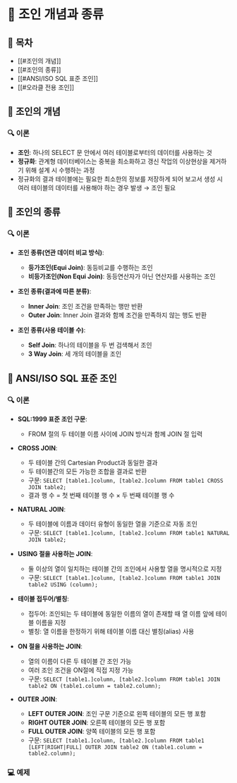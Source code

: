 # 🔄 조인 개념과 종류

## 📑 목차
- [[#조인의 개념]]
- [[#조인의 종류]]
- [[#ANSI/ISO SQL 표준 조인]]
- [[#오라클 전용 조인]]
## 🔄 조인의 개념
### 🔍 이론
- **조인**: 하나의 SELECT 문 안에서 여러 테이블로부터의 데이터를 사용하는 것
- **정규화**: 관계형 데이터베이스는 중복을 최소화하고 갱신 작업의 이상현상을 제거하기 위해 설계 시 수행하는 과정
- 정규화의 결과 테이블에는 필요한 최소한의 정보를 저장하게 되어 보고서 생성 시 여러 테이블의 데이터를 사용해야 하는 경우 발생 → 조인 필요

## 🔄 조인의 종류
### 🔍 이론
- **조인 종류(연관 데이터 비교 방식)**:
  - **등가조인(Equi Join)**: 동등비교를 수행하는 조인
  - **비등가조인(Non Equi Join)**: 동등연산자가 아닌 연산자를 사용하는 조인

- **조인 종류(결과에 따른 분류)**:
  - **Inner Join**: 조인 조건을 만족하는 행만 반환
  - **Outer Join**: Inner Join 결과와 함께 조건을 만족하지 않는 행도 반환

- **조인 종류(사용 테이블 수)**:
  - **Self Join**: 하나의 테이블을 두 번 검색해서 조인
  - **3 Way Join**: 세 개의 테이블을 조인

## 🔄 ANSI/ISO SQL 표준 조인
### 🔍 이론
- **SQL:1999 표준 조인 구문**:
  - FROM 절의 두 테이블 이름 사이에 JOIN 방식과 함께 JOIN 절 입력
  
- **CROSS JOIN**:
  - 두 테이블 간의 Cartesian Product과 동일한 결과
  - 두 테이블간의 모든 가능한 조합을 결과로 반환
  - 구문: `SELECT [table1.]column, [table2.]column FROM table1 CROSS JOIN table2;`
  - 결과 행 수 = 첫 번째 테이블 행 수 × 두 번째 테이블 행 수

- **NATURAL JOIN**:
  - 두 테이블에 이름과 데이터 유형이 동일한 열을 기준으로 자동 조인
  - 구문: `SELECT [table1.]column, [table2.]column FROM table1 NATURAL JOIN table2;`

- **USING 절을 사용하는 JOIN**:
  - 둘 이상의 열이 일치하는 테이블 간의 조인에서 사용할 열을 명시적으로 지정
  - 구문: `SELECT [table1.]column, [table2.]column FROM table1 JOIN table2 USING (column);`

- **테이블 접두어/별칭**:
  - 접두어: 조인되는 두 테이블에 동일한 이름의 열이 존재할 때 열 이름 앞에 테이블 이름을 지정
  - 별칭: 열 이름을 한정하기 위해 테이블 이름 대신 별칭(alias) 사용

- **ON 절을 사용하는 JOIN**:
  - 열의 이름이 다른 두 테이블 간 조인 가능
  - 여러 조인 조건을 ON절에 직접 지정 가능
  - 구문: `SELECT [table1.]column, [table2.]column FROM table1 JOIN table2 ON (table1.column = table2.column);`

- **OUTER JOIN**:
  - **LEFT OUTER JOIN**: 조인 구문 기준으로 왼쪽 테이블의 모든 행 포함
  - **RIGHT OUTER JOIN**: 오른쪽 테이블의 모든 행 포함
  - **FULL OUTER JOIN**: 양쪽 테이블의 모든 행 포함
  - 구문: `SELECT [table1.]column, [table2.]column FROM table1 [LEFT|RIGHT|FULL] OUTER JOIN table2 ON (table1.column = table2.column);`

### 💻 예제
